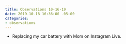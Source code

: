 ```yaml
---
title: Observations 10-16-19
date: 2019-10-18 16:36:00 -05:00
categories:
- observations
---
```


- Replacing my car battery with Mom on Instagram Live.